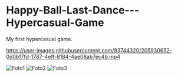 # Happy-Ball-Last-Dance---Hypercasual-Game
My first hypercasual game.


https://user-images.githubusercontent.com/83744320/205930652-0d0b17fd-1787-4eff-8184-4ae08ab7ec4b.mp4

![Foto1](https://user-images.githubusercontent.com/83744320/205930683-139ce52b-8c85-4154-b2aa-9fcad42ccd8f.png)
![Foto2](https://user-images.githubusercontent.com/83744320/205930685-5989e120-1b49-4c65-9f29-d9408860d151.png)
![Foto3](https://user-images.githubusercontent.com/83744320/205930690-06f3bdea-afa3-4868-b486-341e0d820c52.png)
